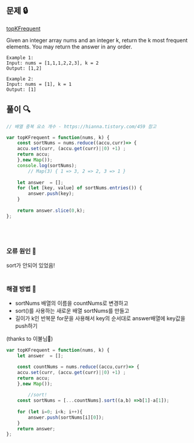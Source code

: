 ## 문제 🔒
[topKFrequent](https://leetcode.com/problems/top-k-frequent-elements/submissions/)

Given an integer array nums and an integer k, return the k most frequent elements. You may return the answer in any order.

```
Example 1:
Input: nums = [1,1,1,2,2,3], k = 2
Output: [1,2]
```

```
Example 2:
Input: nums = [1], k = 1
Output: [1]
```

## 풀이 🔍

```js
// 배열 중복 요소 개수 - https://hianna.tistory.com/459 참고

var topKFrequent = function(nums, k) {
    const sortNums = nums.reduce((accu,curr)=> {
    accu.set(curr, (accu.get(curr)||0) +1) ;
    return accu;
    },new Map());
    console.log(sortNums);
		// Map(3) { 1 => 3, 2 => 2, 3 => 1 }
    
    let answer  = [];
    for (let [key, value] of sortNums.entries()) {
	    answer.push(key);
    }
      
    return answer.slice(0,k);
};
```
<br><br>

### 오류 원인 📍

sort가 안되어 있었음! 
<br><br>

### 해결 방법 🔑

- sortNums 배열의 이름을 countNums로 변경하고
- sort()를 사용하는 새로운 배열 sortNums를 만들고
- 길이가 k인 반복문 for문을 사용해서 key의 순서대로 answer배열에 key값을 push하기 

(thanks to 이불님💙)

```js
var topKFrequent = function(nums, k) {
    let answer  = [];

    const countNums = nums.reduce((accu,curr)=> {
    accu.set(curr, (accu.get(curr)||0) +1) ;
    return accu;  
    },new Map());
    
		//sort! 
    const sortNums = [...countNums].sort((a,b) =>b[1]-a[1]);
    
    for (let i=0; i<k; i++){
        answer.push(sortNums[i][0]);
    }     
    return answer;
};
```

